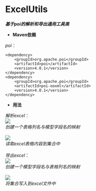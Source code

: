 # ExcelUtils
***基于poi的解析和导出通用工具类***

* **Maven依赖**

*poi*：

    <dependency>
	    <groupId>org.apache.poi</groupId>
	    <artifactId>poi</artifactId>
		<version>4.0.1</version>
	</dependency> 
	<dependency>
		<groupId>org.apache.poi</groupId>
		<artifactId>poi-ooxml</artifactId>
		<version>4.0.1</version>
	</dependency>

* **用法**

*解析excel*：
<br/>
![](https://i.imgur.com/EpqN8Dd.png)
<br/>
*创建一个表格列名与模型字段名的映射*
<br/>
<br/>
![](https://i.imgur.com/XVHYo6A.png)
<br/>
*读取excel表格内容到集合中*
<br/>
<br/>
*导出excel*：
<br/>
![](https://i.imgur.com/aZWPDdP.png)
<br/>
*创建一个模型字段名与表格列名的映射*
<br/>
<br/>
![](https://i.imgur.com/qgTJJ6a.png)
<br/>
*将集合写入到excel文件中*
